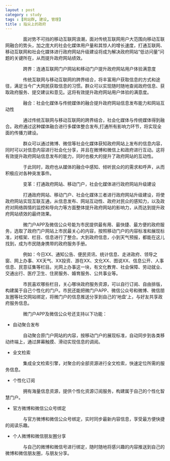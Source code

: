 ```yaml
---
layout : post
category : study
tags : [网站群, 建设, 管理]
title : 指尖上的政府
---
```


　　　　面对势不可挡的移动互联网浪潮，面对传统互联网用户大范围向移动互联网融合的势头，加之庞大的社会化媒体用户量和其惊人的增长速度，打通互联网、移动互联网和社会化媒体进行政府网站升级建设将成为解决政府网站“低访问量”问题的关键所在，从而提升政府网站绩效。

　　　　跨界：连通互联网门户网站和移动门户提升政府网站用户体验满意度

　　　　传统互联网与移动互联网的跨界结合，将丰富用户获取信息的方式和途径，满足当今广大网民获取信息的习惯。群众可以实现随时随地查阅政府信息、获取政府服务、提交建议和意见。这将有效提升政府网站用户体验的满意度。

　　　　融合：社会化媒体与传统媒体的融合提升政府网站信息发布能力和网站互动性

　　　　通过传统互联网与移动互联网的跨界结合，社会化媒体与传统媒体得到融合。政府通过这种媒体融合进行多媒体整合发布,打通所有影响力环节，将实现全面的传播力建设。 

　　　　群众可以通过微博、微信等社会化媒体获知政府网站上发布的信息内容，同时可以对信息内容进行社会化分享，并且在微博和微信上和政府进行互动。这将有效提升政府网站信息发布的能力，同时也极大的提升了政府网站的互动性。

　　　　于此同时，政府也从媒体的融合中感知、倾听民众的的需求和呼声，从而积极应对各种突发事件。

　　　　变革：打通政府网站、移动门户，社会化媒体进行政府网站升级建设

　　　　打通政府网站、移动门户、社会化媒体三者进行政府网站升级建设，将使政府网站实现互联互通，从信息发布、网站互动性、政府对民众的感知力，以及政府对网络舆情的监控和导向力等方面整体提升政府网站的影响力，从而达到提升政府网站绩效的最终效果。

　　　　微门户APP及微信公众号能为市民提供最有用、最快捷、最方便的政府服务，选取了政府门户网站上市民最关心的内容，按照移动门户的内容标准和展现标准，对框架、栏目、信息进行了整合。大到政府信息，小到天气预报，都能在这儿找到，成为市民随身携带的政府服务手册。

　　　　例如：今日XX、通知公告、便民资讯、统计信息、走进政府、领导之窗、网上办事、XX天气、XX投资、游在XX、文化XX、图说XX、信息公开、人事信息、民意征集等栏目。光网上办事这一块，有文化教育、社会保障、劳动就业、交通出行、医疗卫生、住房服务、婚育服务、公共事业等。

　　　　市民喜欢哪些栏目，关心哪块政府服务资源，可以自行订阅、自由排版，构建属于自己个性化的门户。市民还能把微门户APP、微信公众号和微博、微信朋友圈等社交网站绑定，将微门户的信息推送分享到自己的‘地盘’上，与好友共享政府服务信息。

　　　　微门户APP及微信公众号还支持以下功能：

- 自动聚合发布

　　　　自动聚合原门户网站的内容，按移动门户的展现标准，自动同步到各类移动终端上，通过屏幕触摸、滑动实现信息的调阅。

- 全文检索

　　　　集成全文检索引擎，对聚合的全部资源进行全文检索，快速定位所需的服务信息。

- 个性化订阅

　　　　拥有海量信息资源，提供个性化资源订阅服务，构建属于自己的个性化智慧门户。

- 官方微博和微信公众号绑定

　　　　与官方微博和微信公众号绑定，实时同步最新内容信息，享受最方便快捷的阅读乐趣。

- 个人微博和微信朋友圈分享

　　　　与自己的微博和微信号进行绑定，随时随地将感兴趣的内容推送到自己的微博和微信朋友圈，与朋友分享。

